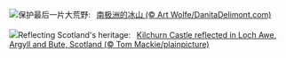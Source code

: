 ![](https://www.bing.com/th?id=OHR.IcebergsAntarctica_ZH-CN2942178295_UHD.jpg&w=1000)保护最后一片大荒野:&nbsp;&ensp;[南极洲的冰山 (© Art Wolfe/DanitaDelimont.com)](https://www.bing.com/th?id=OHR.IcebergsAntarctica_ZH-CN2942178295_UHD.jpg)
<br><br/>
![](https://www.bing.com/th?id=OHR.KilchurnAutumn_EN-US6737063910_UHD.jpg&w=1000)Reflecting Scotland's heritage:&nbsp;&ensp;[Kilchurn Castle reflected in Loch Awe, Argyll and Bute, Scotland (© Tom Mackie/plainpicture)](https://www.bing.com/th?id=OHR.KilchurnAutumn_EN-US6737063910_UHD.jpg)
<br><br/>
